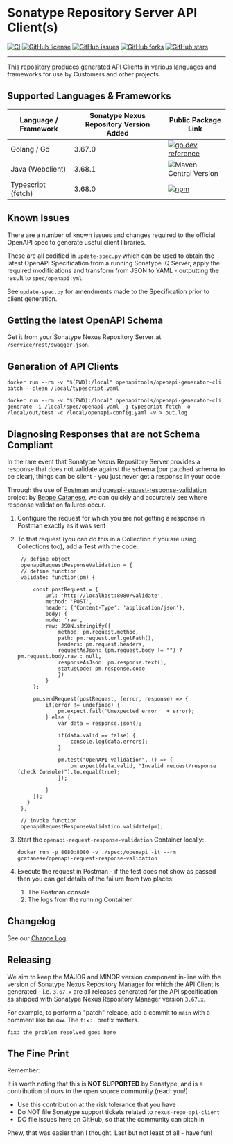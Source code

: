 <!--

    Copyright 2019-Present Sonatype Inc.

    Licensed under the Apache License, Version 2.0 (the "License");
    you may not use this file except in compliance with the License.
    You may obtain a copy of the License at

        http://www.apache.org/licenses/LICENSE-2.0

    Unless required by applicable law or agreed to in writing, software
    distributed under the License is distributed on an "AS IS" BASIS,
    WITHOUT WARRANTIES OR CONDITIONS OF ANY KIND, either express or implied.
    See the License for the specific language governing permissions and
    limitations under the License.

-->

# Sonatype Repository Server API Client(s)

[![CI](https://github.com/sonatype-nexus-community/nexus-repo-api-client/actions/workflows/build.yaml/badge.svg?branch=main)](https://github.com/sonatype-nexus-community/nexus-repo-api-client/actions/workflows/build.yaml)
[![GitHub license](https://img.shields.io/github/license/sonatype-nexus-community/nexus-repo-api-client)](https://github.com/sonatype-nexus-community/nexus-repo-api-client/blob/main/LICENSE)
[![GitHub issues](https://img.shields.io/github/issues/sonatype-nexus-community/nexus-repo-api-client)](https://github.com/sonatype-nexus-community/nexus-repo-api-client/issues)
[![GitHub forks](https://img.shields.io/github/forks/sonatype-nexus-community/nexus-repo-api-client)](https://github.com/sonatype-nexus-community/nexus-repo-api-client/network)
[![GitHub stars](https://img.shields.io/github/stars/sonatype-nexus-community/nexus-repo-api-client)](https://github.com/sonatype-nexus-community/nexus-repo-api-client/stargazers)

---

This repository produces generated API Clients in various languages and frameworks for use by Customers and other projects.

## Supported Languages & Frameworks

| Language / Framework | Sonatype Nexus Repository Version Added | Public Package Link                                                                                                                                                                                                                                                             |
| -------------------- | ------------------------- | ------------------------------------------------------------------------------------------------------------------------------------------------------------------------------------------------------------------------------------------------------------------------------- |
| Golang / Go          | 3.67.0                    | [![go.dev reference](https://img.shields.io/badge/dynamic/json?color=blue&label=tag&query=name&url=https://api.razonyang.com/v1/github/tag/sonatype-nexus-community/nexus-repo-api-client-go)](https://pkg.go.dev/github.com/sonatype-nexus-community/nexus-repo-api-client-go) |
| Java (Webclient) | 3.68.1 | ![Maven Central Version](https://img.shields.io/maven-central/v/org.sonatype.community/nexus-repo-api-webclient) |
| Typescript (fetch)   | 3.68.0                    | [![npm](https://img.shields.io/npm/v/%40sonatype%2Fnexus-repo-api-client)](https://www.npmjs.com/package/@sonatype/nexus-repo-api-client)                                                                                                                                       |

## Known Issues

There are a number of known issues and changes required to the official OpenAPI spec to generate useful client
libraries.

These are all codified in `update-spec.py` which can be used to obtain the latest OpenAPI Specification from a running
Sonatype IQ Server, apply the required modifications and transform from JSON to YAML - outputting the result
to `spec/openapi.yml`.

See `update-spec.py` for amendments made to the Specification prior to client generation.

## Getting the latest OpenAPI Schema

Get it from your Sonatype Nexus Repository Server at `/service/rest/swagger.json`.

## Generation of API Clients

```
docker run --rm -v "$(PWD):/local" openapitools/openapi-generator-cli batch --clean /local/typescript.yaml

docker run --rm -v "$(PWD):/local" openapitools/openapi-generator-cli generate -i /local/spec/openapi.yaml -g typescript-fetch -o /local/out/test -c /local/openapi-config.yaml -v > out.log
```

## Diagnosing Responses that are not Schema Compliant

In the rare event that Sonatype Nexus Repository Server provides a response that does not validate against the schema (our patched schema to be clear), things can be silent - you just never get a response in your code.

Through the use of [Postman](https://www.postman.com) and [opeapi-request-response-validation](https://github.com/gcatanese/openapi-request-response-validation) project by [Beppe Catanese](https://github.com/gcatanese), we can quickly and accurately see where response validation failures occur.

1. Configure the request for which you are not getting a response in Postman exactly as it was sent
2. To that request (you can do this in a Collection if you are using Collections too), add a Test with the code:

    ```
     // define object
     openapiRequestResponseValidation = {
     // define function
     validate: function(pm) {

         const postRequest = {
             url: 'http://localhost:8080/validate',
             method: 'POST',
             header: {'Content-Type': 'application/json'},
             body: {
             mode: 'raw',
             raw: JSON.stringify({
                 method: pm.request.method,
                 path: pm.request.url.getPath(),
                 headers: pm.request.headers,
                 requestAsJson: (pm.request.body != "") ? pm.request.body.raw : null,
                 responseAsJson: pm.response.text(),
                 statusCode: pm.response.code
                 })
             }
         };

         pm.sendRequest(postRequest, (error, response) => {
             if(error != undefined) {
                 pm.expect.fail('Unexpected error ' + error);
             } else {
                 var data = response.json();

                 if(data.valid == false) {
                     console.log(data.errors);
                 }

                 pm.test("OpenAPI validation", () => {
                     pm.expect(data.valid, "Invalid request/response (check Console)").to.equal(true);
                 });

             }
         });
       }
     };

     // invoke function
     openapiRequestResponseValidation.validate(pm);
    ```

3. Start the `openapi-request-response-validation` Container locally:
    ```
    docker run -p 8080:8080 -v ./spec:/openapi -it --rm gcatanese/openapi-request-response-validation
    ```
4. Execute the request in Postman - if the test does not show as passed then you can get details of the failure from two places:
    1. The Postman console
    2. The logs from the running Container

## Changelog

See our [Change Log](./CHANGELOG.md).

## Releasing

We aim to keep the MAJOR and MINOR version component in-line with the version of Sonatype Nexus Repository Manager for which the API Client is
generated - i.e. `3.67.x` are all releases generated for the API specification as shipped with Sonatype Nexus Repository Manager version `3.67.x`.

For example, to perform a "patch" release, add a commit to `main` with a comment like below. The `fix: ` prefix matters.

```
fix: the problem resolved goes here
```

## The Fine Print

Remember:

It is worth noting that this is **NOT SUPPORTED** by Sonatype, and is a contribution of ours to the open source
community (read: you!)

-   Use this contribution at the risk tolerance that you have
-   Do NOT file Sonatype support tickets related to `nexus-repo-api-client`
-   DO file issues here on GitHub, so that the community can pitch in

Phew, that was easier than I thought. Last but not least of all - have fun!
